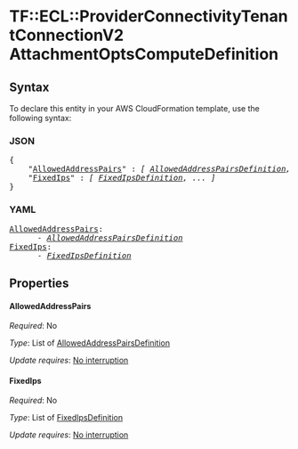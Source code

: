 # TF::ECL::ProviderConnectivityTenantConnectionV2 AttachmentOptsComputeDefinition

## Syntax

To declare this entity in your AWS CloudFormation template, use the following syntax:

### JSON

<pre>
{
    "<a href="#allowedaddresspairs" title="AllowedAddressPairs">AllowedAddressPairs</a>" : <i>[ <a href="allowedaddresspairsdefinition.md">AllowedAddressPairsDefinition</a>, ... ]</i>,
    "<a href="#fixedips" title="FixedIps">FixedIps</a>" : <i>[ <a href="fixedipsdefinition.md">FixedIpsDefinition</a>, ... ]</i>
}
</pre>

### YAML

<pre>
<a href="#allowedaddresspairs" title="AllowedAddressPairs">AllowedAddressPairs</a>: <i>
      - <a href="allowedaddresspairsdefinition.md">AllowedAddressPairsDefinition</a></i>
<a href="#fixedips" title="FixedIps">FixedIps</a>: <i>
      - <a href="fixedipsdefinition.md">FixedIpsDefinition</a></i>
</pre>

## Properties

#### AllowedAddressPairs

_Required_: No

_Type_: List of <a href="allowedaddresspairsdefinition.md">AllowedAddressPairsDefinition</a>

_Update requires_: [No interruption](https://docs.aws.amazon.com/AWSCloudFormation/latest/UserGuide/using-cfn-updating-stacks-update-behaviors.html#update-no-interrupt)

#### FixedIps

_Required_: No

_Type_: List of <a href="fixedipsdefinition.md">FixedIpsDefinition</a>

_Update requires_: [No interruption](https://docs.aws.amazon.com/AWSCloudFormation/latest/UserGuide/using-cfn-updating-stacks-update-behaviors.html#update-no-interrupt)

